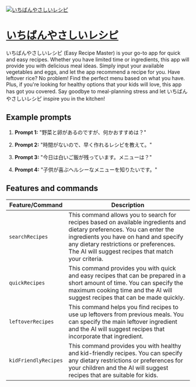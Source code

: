 [![いちばんやさしいレシピ](https://files.oaiusercontent.com/file-6EBchvT0PFy00X4sktokbtuk?se=2123-10-17T08%3A51%3A47Z&sp=r&sv=2021-08-06&sr=b&rscc=max-age%3D31536000%2C%20immutable&rscd=attachment%3B%20filename%3D5d1159f0-0b84-4fc2-8de2-8dba84fc25ac.png&sig=M8kwT4tmtx9WnL3athNlTQ24yuHzB0RKyftlxn5EUIg%3D)](https://chat.openai.com/g/g-yCRLhyFOd-itibanyasasiiresipi)

# [いちばんやさしいレシピ](https://chat.openai.com/g/g-yCRLhyFOd-itibanyasasiiresipi)

いちばんやさしいレシピ (Easy Recipe Master) is your go-to app for quick and easy recipes. Whether you have limited time or ingredients, this app will provide you with delicious meal ideas. Simply input your available vegetables and eggs, and let the app recommend a recipe for you. Have leftover rice? No problem! Find the perfect menu based on what you have. Plus, if you're looking for healthy options that your kids will love, this app has got you covered. Say goodbye to meal-planning stress and let いちばんやさしいレシピ inspire you in the kitchen!

## Example prompts

1. **Prompt 1:** "野菜と卵があるのですが、何かおすすめは？"

2. **Prompt 2:** "時間がないので、早く作れるレシピを教えて。"

3. **Prompt 3:** "今日は白いご飯が残っています。メニューは？"

4. **Prompt 4:** "子供が喜ぶヘルシーなメニューを知りたいです。"


## Features and commands

| Feature/Command | Description |
| --- | --- |
| `searchRecipes` | This command allows you to search for recipes based on available ingredients and dietary preferences. You can enter the ingredients you have on hand and specify any dietary restrictions or preferences. The AI will suggest recipes that match your criteria. |
| `quickRecipes` | This command provides you with quick and easy recipes that can be prepared in a short amount of time. You can specify the maximum cooking time and the AI will suggest recipes that can be made quickly. |
| `leftoverRecipes` | This command helps you find recipes to use up leftovers from previous meals. You can specify the main leftover ingredient and the AI will suggest recipes that incorporate that ingredient. |
| `kidFriendlyRecipes` | This command provides you with healthy and kid-friendly recipes. You can specify any dietary restrictions or preferences for your children and the AI will suggest recipes that are suitable for kids. |